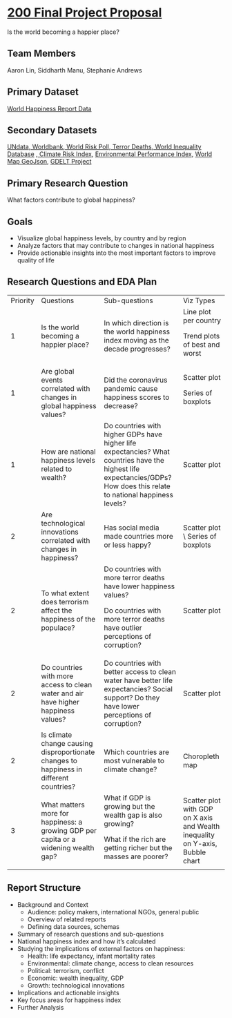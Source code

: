 

# <span style="text-decoration:underline;">200 Final Project Proposal</span>
Is the world becoming a happier place?


## Team Members

Aaron Lin, Siddharth Manu, Stephanie Andrews 


## Primary Dataset

[World Happiness Report Data](https://worldhappiness.report/data/)


## Secondary Datasets

[UNdata](https://data.un.org/),[ Worldbank](https://databank.worldbank.org/home),[ World Risk Poll](https://wrp.lrfoundation.org.uk/data-resources/),[ Terror Deaths](https://ourworldindata.org/terrorism),[ World Inequality Database](https://wid.world/) ,[ Climate Risk Index](https://resourcewatch.org/data/explore/soc067rw1-Climate-Risk-Index?section=Discover&selectedCollection=&zoom=3&lat=0&lng=0&pitch=0&bearing=0&basemap=dark&labels=light&layers=%255B%257B%2522dataset%2522%253A%25227e98607d-23d8-42f8-9662-5658f349bf0f%2522%252C%2522opacity%2522%253A1%252C%2522layer%2522%253A%25227d9a6588-ff0c-44b0-942f-e0f6e3bf99dc%2522%257D%255D&aoi=&page=1&sort=most-viewed&sortDirection=-1), [Environmental Performance Index](https://epi.yale.edu/epi-results/2020/component/h2o), [World Map GeoJson](https://github.com/johan/world.geo.json/blob/master/countries.geo.json), [GDELT Project](https://www.gdeltproject.org/)


## Primary Research Question

What factors contribute to global happiness?


## Goals



* Visualize global happiness levels, by country and by region
* Analyze factors that may contribute to changes in national happiness
* Provide actionable insights into the most important factors to improve quality of life


## Research Questions and EDA Plan


<table>
  <tr>
   <td>Priority
   </td>
   <td>Questions
   </td>
   <td>Sub-questions
   </td>
   <td>Viz Types
   </td>
  </tr>
  <tr>
   <td>1
   </td>
   <td>Is the world becoming a happier place?
   </td>
   <td>In which direction is the world happiness index moving as the decade progresses?
   </td>
   <td>Line plot per country
<p>
Trend plots of best and worst
   </td>
  </tr>
  <tr>
   <td>1
   </td>
   <td>Are global events correlated with changes in global happiness values?
   </td>
   <td>Did the coronavirus pandemic cause happiness scores to decrease?
   </td>
   <td>Scatter plot
<p>
Series of boxplots
   </td>
  </tr>
  <tr>
   <td>1
   </td>
   <td>How are national happiness levels related to wealth?
   </td>
   <td>Do countries with higher GDPs have higher life expectancies? What countries have the highest life expectancies/GDPs? How does this relate to national happiness levels?
   </td>
   <td>Scatter plot
   </td>
  </tr>
  <tr>
   <td>2
   </td>
   <td>Are technological innovations correlated with changes in happiness?
   </td>
   <td>Has social media made countries more or less happy?
   </td>
   <td>Scatter plot \
Series of boxplots
   </td>
  </tr>
  <tr>
   <td>2
   </td>
   <td>To what extent does terrorism affect the happiness of the populace? 
   </td>
   <td>Do countries with more terror deaths have lower happiness values?
<p>
Do countries with more terror deaths have outlier perceptions of corruption?
   </td>
   <td>Scatter plot
   </td>
  </tr>
  <tr>
   <td>2
   </td>
   <td>Do countries with more access to clean water and air have higher happiness values?
   </td>
   <td>Do countries with better access to clean water have better life expectancies? Social support? Do they have lower perceptions of corruption?
   </td>
   <td>Scatter plot
   </td>
  </tr>
  <tr>
   <td>2
   </td>
   <td>Is climate change causing disproportionate changes to happiness in different countries?
   </td>
   <td>Which countries are most vulnerable to climate change?
   </td>
   <td>Choropleth map
   </td>
  </tr>
  <tr>
   <td>3
   </td>
   <td>What matters more for happiness: a growing GDP per capita or a widening wealth gap?
   </td>
   <td>What if GDP is growing but the wealth gap is also growing?
<p>
What if the rich are getting richer but the masses are poorer?
   </td>
   <td>Scatter plot with GDP on X axis and Wealth inequality on Y-axis, Bubble chart
   </td>
  </tr>
</table>



## Report Structure



* Background and Context
    * Audience: policy makers, international NGOs, general public
    * Overview of related reports
    * Defining data sources, schemas
* Summary of research questions and sub-questions
* National happiness index and how it’s calculated
* Studying the implications of external factors on happiness:
    * Health: life expectancy, infant mortality rates
    * Environmental: climate change, access to clean resources
    * Political: terrorism, conflict
    * Economic: wealth inequality, GDP
    * Growth: technological innovations
* Implications and actionable insights
* Key focus areas for happiness index
* Further Analysis
